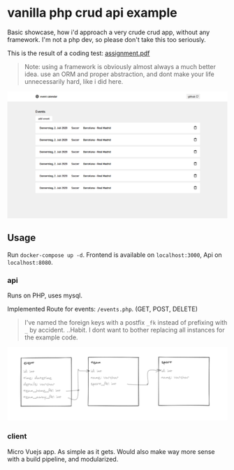 # vanilla php crud api example
Basic showcase, how i'd approach a very crude crud app, without any framework.
I'm not a php dev, so please don't take this too seriously. 

This is the result of a coding test: [assignment.pdf](assignment.PDF)

> Note: using a framework is obviously almost always a much better idea. use an ORM and proper abstraction, and dont make your life unnecessarily hard, like i did here.

![screenshot](screenshot.png)

## Usage
Run `docker-compose up -d`. Frontend is available on `localhost:3000`, Api on `localhost:8080`.

### api
Runs on PHP, uses mysql.

Implemented Route for events: `/events.php`. (GET, POST, DELETE)

> I've named the foreign keys with a postfix `_fk` instead of prefixing with `_` by accident.
> ..Habit. I dont want to bother replacing all instances for the example code.

![erm](ERM.png)

### client
Micro Vuejs app. As simple as it gets. 
Would also make way more sense with a build pipeline, and modularized.
